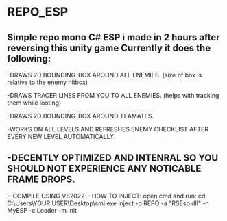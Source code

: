 # REPO_ESP
Simple repo mono C# ESP i made in 2 hours after reversing this unity game
Currently it does the following:
----------------------------------------------------------------------------------------------
-DRAWS 2D BOUNDING-BOX AROUND ALL ENEMIES. (size of box is relative to the enemy hitbox)

-DRAWS TRACER LINES FROM YOU TO ALL ENEMIES. (helps with tracking them while looting)

-DRAWS 2D BOUNDING-BOX AROUND TEAMATES.

-WORKS ON ALL LEVELS AND REFRESHES ENEMY CHECKLIST AFTER EVERY NEW LEVEL AUTOMATICALLY.

-DECENTLY OPTIMIZED AND INTENRAL SO YOU SHOULD NOT EXPERIENCE ANY NOTICABLE FRAME DROPS.
----------------------------------------------------------------------------------------------
--COMPILE USING VS2022--
HOW TO INJECT:
open cmd and run:
cd C:\Users\YOUR USER\Desktop\smi.exe inject -p REPO -a "RSEsp.dll" -n MyESP -c Loader -m Init
